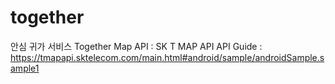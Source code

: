 # together
안심 귀가 서비스 Together
Map API :  SK T MAP API
API Guide : https://tmapapi.sktelecom.com/main.html#android/sample/androidSample.sample1
